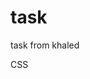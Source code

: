 # task
task from khaled

CSS
  <style>
  table {
      font-family: arial, sans-serif;
      border-collapse: collapse;
      width: 100%;
  }

  td, th {
      border: 1px solid #dddddd;
      text-align: left;
      padding: 8px;
  }

  tr:nth-child(even) {
      background-color: #dddddd;
  }
  </style>
